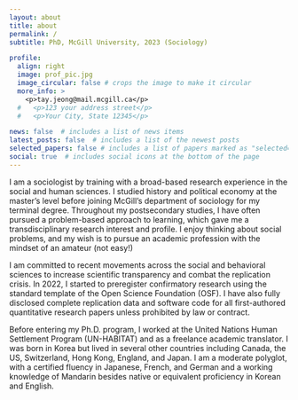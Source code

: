 ```yaml
---
layout: about
title: about
permalink: /
subtitle: PhD, McGill University, 2023 (Sociology)

profile:
  align: right
  image: prof_pic.jpg
  image_circular: false # crops the image to make it circular
  more_info: >
    <p>tay.jeong@mail.mcgill.ca</p>
  #   <p>123 your address street</p>
  #   <p>Your City, State 12345</p>

news: false  # includes a list of news items
latest_posts: false  # includes a list of the newest posts
selected_papers: false # includes a list of papers marked as "selected={true}"
social: true  # includes social icons at the bottom of the page
---
```

I am a sociologist by training with a broad-based research experience in the social and human sciences. I studied history and political economy at the master’s level before joining McGill’s department of sociology for my terminal degree. Throughout my postsecondary studies, I have often pursued a problem-based approach to learning, which gave me a transdisciplinary research interest and profile. I enjoy thinking about social problems, and my wish is to pursue an academic profession with the mindset of an amateur (not easy!)  

I am committed to recent movements across the social and behavioral sciences to increase scientific transparency and combat the replication crisis. In 2022, I started to preregister confirmatory research using the standard template of the Open Science Foundation (OSF). I have also fully disclosed complete replication data and software code for all first-authored quantitative research papers unless prohibited by law or contract.  

Before entering my Ph.D. program, I worked at the United Nations Human Settlement Program (UN-HABITAT) and as a freelance academic translator. I was born in Korea but lived in several other countries including Canada, the US, Switzerland, Hong Kong, England, and Japan. I am a moderate polyglot, with a certified fluency in Japanese, French, and German and a working knowledge of Mandarin besides native or equivalent proficiency in Korean and English.  